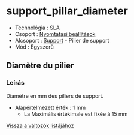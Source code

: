 # support\_pillar\_diameter

* Technológia : SLA
* Csoport : [Nyomtatási beállítások](../sla_printer/sla_parameters.md)
* Alcsoport : [Support](../../beallitasok/print_settings.md#support) - Pilier de support
* Mód : Egyszerű

## Diamètre du pilier

### Leírás

Diamètre en mm des piliers de support.

* Alapértelmezett érték : 1 mm
  * La Maximális értékimale est fixée à 15 mm

[Vissza a változók listájához](../../variable_list)

